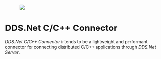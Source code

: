 &nbsp; &nbsp; &nbsp; &nbsp; &nbsp; &nbsp; <img src="https://avatars.githubusercontent.com/u/125957062?s=100&v=4" />


# DDS.Net C/C++ Connector

*DDS.Net C/C++ Connector* intends to be a lightweight and performant connector for connecting distributed C/C++ applications through *DDS.Net Server*.
